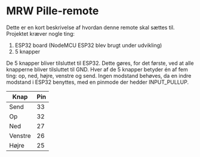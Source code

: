 # MRW Pille-remote
Dette er en kort beskrivelse af hvordan denne remote skal sættes til.
Projektet kræver nogle ting:
1. ESP32 board (NodeMCU ESP32 blev brugt under udvikling)
2. 5 knapper

De 5 knapper bliver tilsluttet til ESP32. Dette gøres, for det første, ved at alle knapperne bliver tilsluttet til GND.
Hver af de 5 knapper betyder én af fem ting: op, ned, højre, venstre og send. Ingen modstand behøves, da en indre modstand i ESP32 benyttes, med en pinmode der hedder INPUT_PULLUP.

| Knap    | Pin |
|---------|-----|
| Send    | 33  |
| Op      | 32  |
| Ned     | 27  |
| Venstre | 26  |
| Højre   | 25  |